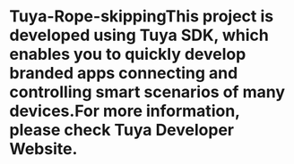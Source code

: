 # Tuya-Rope-skippingThis project is developed using Tuya SDK, which enables you to quickly develop branded apps connecting and controlling smart scenarios of many devices.For more information, please check Tuya Developer Website.
